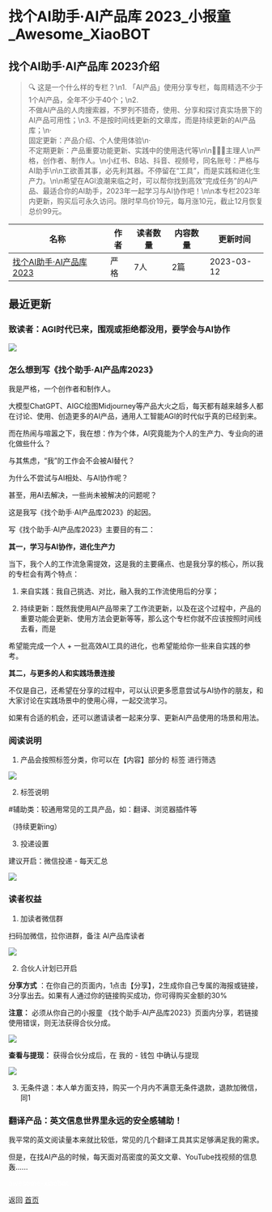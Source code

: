 # 找个AI助手·AI产品库 2023_小报童_Awesome_XiaoBOT

## 找个AI助手·AI产品库 2023介绍
> 🔍 这是一个什么样的专栏？\n1. 「AI产品」使用分享专栏，每周精选不少于1个AI产品，全年不少于40个；\n2.  
不做AI产品的人肉搜索器，不罗列不猎奇，使用、分享和探讨真实场景下的AI产品可用性；\n3. 不是按时间线更新的文章库，而是持续更新的AI产品库；\n·  
固定更新：产品介绍、个人使用体验\n·  
不定期更新：产品重要功能更新、实践中的使用迭代等\n\n👩🏻‍💻主理人\n严格，创作者、制作人。\n小红书、B站、抖音、视频号，同名账号：严格与AI助手\n\n工欲善其事，必先利其器。不停留在“工具”，而是实践和进化生产力。\n\n希望在AGI浪潮来临之时，可以帮你找到高效“完成任务”的AI产品、最适合你的AI助手，2023年一起学习与AI协作吧！\n\n本专栏2023年内更新，购买后可永久访问。限时早鸟价19元，每月涨10元，截止12月恢复总价99元。  
  


|名称|作者|读者数量|内容数量|更新时间|
|---|---|---|---|---|
|[找个AI助手·AI产品库 2023](https://xiaobot.net/p/aiassistant?refer=0b133df9-27dc-423b-8101-639049001c13)|严格|7人|2篇|2023-03-12|

## 最近更新
### 致读者：AGI时代已来，围观或拒绝都没用，要学会与AI协作

![](https://static.xiaobot.net/file/2023-03-12/16950/2106e1d6ee3829a3eb4a2ef83a02590b.jpeg)

### 怎么想到写《找个助手·AI产品库2023》

我是严格，一个创作者和制作人。

大模型ChatGPT、AIGC绘图Midjourney等产品大火之后，每天都有越来越多人都在讨论、使用、创造更多的AI产品，通用人工智能AGI的时代似乎真的已经到来。

而在热闹与喧嚣之下，我在想：作为个体，AI究竟能为个人的生产力、专业向的进化做些什么？

与其焦虑，“我”的工作会不会被AI替代？

为什么不尝试与AI相处、与AI协作呢？

甚至，用AI去解决，一些尚未被解决的问题呢？

这是我写《找个助手·AI产品库2023》的起因。

写《找个助手·AI产品库2023》主要目的有二：

**其一，学习与AI协作，进化生产力**

当下，我个人的工作流急需提效，这是我的主要痛点、也是我分享的核心，所以我的专栏会有两个特点：

  1. 来自实践：我自己挑选、对比，融入我的工作流使用后的分享；

  2. 持续更新：既然我使用AI产品带来了工作流更新，以及在这个过程中，产品的重要功能会更新、使用方法会更新等等，那么这个专栏你就不应该按照时间线去看，而是

希望能完成一个人 + 一批高效AI工具的进化，也希望能给你一些来自实践的参考。

**其二，与更多的人和实践场景连接**

不仅是自己，还希望在分享的过程中，可以认识更多愿意尝试与AI协作的朋友，和大家讨论在实践场景中的使用心得，一起交流学习。

如果有合适的机会，还可以邀请读者一起来分享、更新AI产品使用的场景和用法。

### 阅读说明

  1. 产品会按照标签分类，你可以在【内容】部分的 标签 进行筛选

![](https://static.xiaobot.net/file/2023-03-12/16950/8e7f4e909fb77b952a5dd92f7392f0d7.jpeg)

  2. 标签说明

#辅助类：较通用常见的工具产品，如：翻译、浏览器插件等

（持续更新ing）

  3. 投递设置

建议开启：微信投递 - 每天汇总

![](https://static.xiaobot.net/file/2023-03-12/16950/fec6459adce403467fc1f3f26274aa42.jpeg)

### 读者权益

  1. 加读者微信群

扫码加微信，拉你进群，备注 AI产品库读者

![](https://static.xiaobot.net/file/2023-03-12/16950/36370c00e8cfd32893476b65cf61cc7a.jpeg)

  2. 合伙人计划已开启

**分享方式** ：在你自己的页面内，1点击【分享】，2生成你自己专属的海报或链接，3分享出去。如果有人通过你的链接购买成功，你可得购买金额的30%

**注意：** 必须从你自己的小报童 《找个助手·AI产品库2023》页面内分享，若链接使用错误，则无法获得合伙分成。

![](https://static.xiaobot.net/file/2023-03-12/16950/b5522478a6c17549052994e2a174953f.jpeg)

**查看与提现：** 获得合伙分成后，在 我的 - 钱包 中确认与提现

![](https://static.xiaobot.net/file/2023-03-12/16950/4b4eb97ef395dfc2fca5071595f82009.jpeg)

  3. 无条件退：本人单方面支持，购买一个月内不满意无条件退款，退款加微信，同1

### 翻译产品：英文信息世界里永远的安全感辅助！

我平常的英文阅读量本来就比较低，常见的几个翻译工具其实足够满足我的需求。

但是，在找AI产品的时候，每天面对高密度的英文文章、YouTube找视频的信息轰......


<a href="https://github.com/Reno9527/awesome-xiaobot" style="color: white; text-decoration: none;">awesome-xiaobot</a>

返回 [首页](../README.md)
